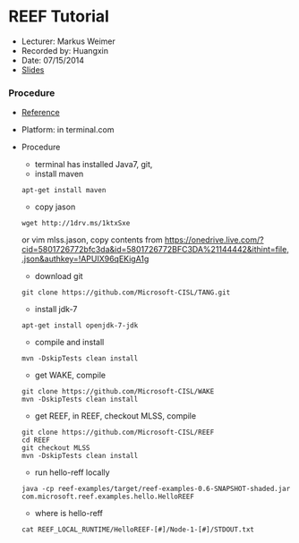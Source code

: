 REEF Tutorial
=============

* Lecturer: Markus Weimer
* Recorded by: Huangxin
* Date: 07/15/2014
* [Slides](http://www.reef-project.org/2014/07/15/slides-for-the-second-day-of-the-reef-tutorial-at-mlss/)

### Procedure
- [Reference](https://github.com/Microsoft-CISL/REEF/wiki/How-to-download-and-compile-REEF)
- Platform: in terminal.com
- Procedure
	- terminal has installed  Java7, git,
	- install maven
	```
	apt-get install maven
	```
		
	- copy jason
	```
	wget http://1drv.ms/1ktxSxe
	```
	or vim mlss.jason, copy contents from https://onedrive.live.com/?cid=5801726772bfc3da&id=5801726772BFC3DA%21144442&ithint=file,.json&authkey=!APUIX96qEKigA1g
	
	- download git
	```
	git clone https://github.com/Microsoft-CISL/TANG.git   
	```
	
	- install jdk-7
	```
	apt-get install openjdk-7-jdk   
	```
	
	- compile and install 
	```
	mvn -DskipTests clean install
	```
	
	
	- get WAKE, compile
	```
	git clone https://github.com/Microsoft-CISL/WAKE 
	mvn -DskipTests clean install	 
	```
	- get REEF, in REEF, checkout MLSS, compile
	```
	git clone https://github.com/Microsoft-CISL/REEF
	cd REEF
	git checkout MLSS
	mvn -DskipTests clean install	
	```
	- run hello-reff locally
	```
	java -cp reef-examples/target/reef-examples-0.6-SNAPSHOT-shaded.jar com.microsoft.reef.examples.hello.HelloREEF
	```
	- where is hello-reff
	```
	cat REEF_LOCAL_RUNTIME/HelloREEF-[#]/Node-1-[#]/STDOUT.txt
	```
	
